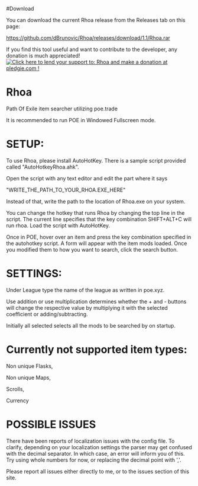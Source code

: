 #Download

You can download the current Rhoa release from the Releases tab on this page:

https://github.com/dBrunovic/Rhoa/releases/download/1.1/Rhoa.rar

If you find this tool useful and want to contribute to the developer, any donation is much appreciated!
<a href='https://pledgie.com/campaigns/30354'><img alt='Click here to lend your support to: Rhoa and make a donation at pledgie.com !' src='https://pledgie.com/campaigns/30354.png?skin_name=chrome' border='0' ></a>

# Rhoa
Path Of Exile item searcher utilizing poe.trade

It is recommended to run POE in Windowed Fullscreen mode.

# SETUP:

To use Rhoa, please install AutoHotKey. There is a sample script provided called "AutoHotkeyRhoa.ahk".

Open the script with any text editor and edit the part where it says

"WRITE_THE_PATH_TO_YOUR_RHOA.EXE_HERE"

Instead of that, write the path to the location of Rhoa.exe on your system.

You can change the hotkey that runs Rhoa by changing the top line in the script. The current line specifies that the key combination SHIFT+ALT+C will run rhoa.
Load the script with AutoHotKey.

Once in POE, hover over an item and press the key combination specified in the autohotkey script. A form will appear with the item mods loaded. Once you modified them to how you want to search, click the search button.

# SETTINGS:
Under League type the name of the league as written in poe.xyz.

Use addition or use multiplication determines whether the + and - buttons will change the respective value by multiplying it with the selected coefficient or adding/subtracting.

Initially all selected selects all the mods to be searched by on startup.

# Currently not supported item types:
Non unique Flasks,

Non unique Maps,

Scrolls,

Currency

# POSSIBLE ISSUES
There have been reports of localization issues with the config file. To clarify, depending on your localization settings the parser may get confused with the decimal separator. In which case, an error will inform you of this. Try using whole numbers for now, or replacing the decimal point with ','.

Please report all issues either directly to me, or to the issues section of this site. 


